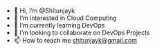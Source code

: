 - 👋 Hi, I’m @Shitunjayk
- 👀 I’m interested in Cloud Computing
- 🌱 I’m currently learning DevOps
- 💞️ I’m looking to collaborate on DevOps Projects
- 📫 How to reach me shitunjayk@gmail.com

<!---
Shitunjayk/Shitunjayk is a ✨ special ✨ repository because its `README.md` (this file) appears on your GitHub profile.
You can click the Preview link to take a look at your changes.
--->
